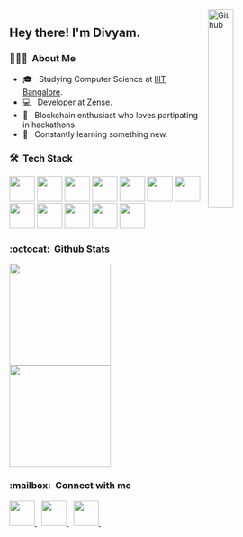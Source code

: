 <img width="30%" align="right" alt="Github" src="https://user-images.githubusercontent.com/48678280/88862734-4903af80-d201-11ea-968b-9c939d88a37c.gif" />

<h2> Hey there! I'm Divyam.</h2>

<h3> 👨🏻‍💻 &nbsp;About Me </h3> 

- 🎓 &nbsp; Studying Computer Science at [IIIT Bangalore](https://www.iiitb.ac.in/).
- 💻 &nbsp; Developer at [Zense](https://github.com/zense).
- 🚩 &nbsp; Blockchain enthusiast who loves partipating in hackathons.
- 🌱 &nbsp; Constantly learning something new.

<h3> 🛠 &nbsp;Tech Stack</h3>
<p align= "left">

<!-- Python -->
<img width="45" src="https://cdn.jsdelivr.net/gh/devicons/devicon/icons/python/python-original.svg" />
<!-- C++ -->
<img width="45" src="https://cdn.jsdelivr.net/gh/devicons/devicon/icons/cplusplus/cplusplus-original.svg">
<!-- Javascript -->
<img width="45" src="https://cdn.jsdelivr.net/gh/devicons/devicon/icons/javascript/javascript-original.svg">
<!-- C -->
<img width="45" src="https://cdn.jsdelivr.net/gh/devicons/devicon/icons/c/c-original.svg">
<!-- Solidity -->
<img width="45" src="https://cdn.jsdelivr.net/gh/devicons/devicon/icons/solidity/solidity-original.svg" />
<!-- Django -->
<img width="45" src="https://cdn.jsdelivr.net/gh/devicons/devicon/icons/django/django-plain.svg">
<!-- React -->
<img width="45" src="https://cdn.jsdelivr.net/gh/devicons/devicon/icons/react/react-original.svg">
<!-- Java -->
<img width="45" src="https://cdn.jsdelivr.net/gh/devicons/devicon/icons/java/java-original.svg">
<!-- HTML5 -->
<img width="45" src="https://cdn.jsdelivr.net/gh/devicons/devicon/icons/html5/html5-original-wordmark.svg">
<!-- CSS3 -->
<img width="45" src="https://cdn.jsdelivr.net/gh/devicons/devicon/icons/css3/css3-original-wordmark.svg">
<!-- Git -->
<img width="45" src="https://cdn.jsdelivr.net/gh/devicons/devicon/icons/git/git-original-wordmark.svg">
<!-- VSCode -->
<img width="45" src="https://www.vectorlogo.zone/logos/visualstudio_code/visualstudio_code-icon.svg">

<h3>:octocat: &nbsp;Github Stats</h3>
<img height="180em" src="https://github-readme-stats.vercel.app/api?username=divyamagwl&include_all_commits=true&show_icons=true&bg_color=70,36D1DC,5B86E5&title_color=fff&text_color=fff&icon_color=fff"/>

<img height="180em" src="https://github-readme-stats.vercel.app/api/top-langs/?username=divyamagwl&layout=compact&bg_color=30,36D1DC,5B86E5&title_color=fff&text_color=fff" />

<h3>:mailbox: &nbsp;Connect with me</h3>

<a href="https://www.linkedin.com/in/divyam-agrawal-031986192/" > <img width= "45" src="https://www.vectorlogo.zone/logos/linkedin/linkedin-tile.svg"> </a> &nbsp;
<a href="https://www.facebook.com/divyam.agrawal.5686" > <img width= "45" src="https://www.vectorlogo.zone/logos/facebook/facebook-tile.svg"> </a> &nbsp;
<a href="https://www.instagram.com/divyamagwl/" > <img width= "45" src="https://www.vectorlogo.zone/logos/instagram/instagram-icon.svg"> </a> &nbsp;
